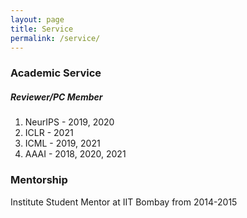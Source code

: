 ```yaml
---
layout: page
title: Service
permalink: /service/
---
```


### Academic Service
##### Reviewer/PC Member #####

1. NeurIPS - 2019, 2020
2. ICLR - 2021
3. ICML - 2019, 2021
4. AAAI - 2018, 2020, 2021

### Mentorship
Institute Student Mentor at IIT Bombay from 2014-2015

